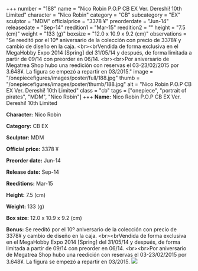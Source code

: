 +++
number = "188"
name = "Nico Robin P.O.P CB EX Ver. Dereshi! 10th Limited"
character = "Nico Robin"
category = "CB"
subcategory = "EX"
sculptor = "MDM"
officialprice = "3378 ¥"
preorderdate = "Jun-14"
releasedate = "Sep-14"
reedition1 = "Mar-15"
reedition2 = ""
height = "7.5 (cm)"
weight = "133 (g)"
boxsize = "12.0 x 10.9 x 9.2 (cm)"
observations = "Se reeditó por el 10º aniversario de la colección con precio de 3378¥ y cambio de diseño en la caja. &lt;br&gt;&lt;brVendida de forma exclusiva en el MegaHobby Expo 2014 [Spring] del 31/05/14 y después, de forma limitada a partir de 09/14 con preorder en 06/14. &lt;br&gt;&lt;br&gt;Por aniversario de Megatrea Shop hubo una reedición con reservas el 03-23/02/2015 por 3.648¥. La figura se empezó a repartir en 03/2015."
image = "/onepiecefigures/images/poster/full/188.jpg"
thumb = "/onepiecefigures/images/poster/thumb/188.jpg"
alt = "Nico Robin P.O.P CB EX Ver. Dereshi! 10th Limited"
class = "cb"
tags = ["onepiece", "portrait of pirates", "MDM", "Nico Robin"]
+++
**Name:** Nico Robin P.O.P CB EX Ver. Dereshi! 10th Limited

**Character:** Nico Robin

**Category:** CB  EX 

**Sculptor:** MDM

**Official price:** 3378 ¥

**Preorder date:** Jun-14

**Release date:** Sep-14

**Reeditions:** Mar-15

**Height:** 7.5 (cm)

**Weight:** 133 (g)

**Box size:** 12.0 x 10.9 x 9.2 (cm)

**Bonus:** Se reeditó por el 10º aniversario de la colección con precio de 3378¥ y cambio de diseño en la caja. &lt;br&gt;&lt;brVendida de forma exclusiva en el MegaHobby Expo 2014 [Spring] del 31/05/14 y después, de forma limitada a partir de 09/14 con preorder en 06/14. &lt;br&gt;&lt;br&gt;Por aniversario de Megatrea Shop hubo una reedición con reservas el 03-23/02/2015 por 3.648¥. La figura se empezó a repartir en 03/2015.
<img src="/onepiecefigures/images/poster/thumb/188.jpg">